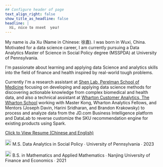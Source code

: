 ```yaml
---
## Configure header of page
text_align_right: false
show_title_as_headline: false
headline: |
  ℍ𝕚, 𝕟𝕚𝕔𝕖 𝕥𝕠 𝕞𝕖𝕖𝕥  𝕪𝕠𝕦!
---
```


<!-- this is a subheadline -->

My name is Jia Xu (Name in Chinese: 徐嘉). I was born in Wuxi, China. Motivated for a data science career, I am currently pursuing a Data Analytics Master of Science in Social Policy degree (MSSPDA) at University of Pennsylvania. 

I'm passionate about learning and applying data Science and analytics skills into the field of finance and health inspired by real-world tough problems. 

Currently I'm a research assistant at [Shen Lab, Perelman School of Medicine](https://www.med.upenn.edu/shenlab/) focusing on developing and applying data science methods for discovering actionable knowledge from complex biomedical and health data, and also a technical assistant at [Wharton Customer Analytics, The Wharton School](https://wca.wharton.upenn.edu/students/technical-assistant-program/) working with Master Kong, Wharton Analytics Fellows, and Mentors (Joseph Davin, Harini Sridharan, and Brandon Krakowsky) to process and analyze data from the JD.com Business Intelligence platform and DataLab to reverse customize the SKU recommendation engine for existing products using Spark.

[Click to View Resume (Chinese and English)](https://drive.google.com/file/d/15VeRRidkXEqsMKCZWqFDECS_CkzjJcNk/view?usp=share_link)

<img src="/img/mortarboard.png" alt="mortarboard" width="20"/> M.S. Data Analytics in Social Policy ∙ University of Pennsylvania ∙ 2023

<img src="/img/mortarboard.png" alt="mortarboard" width="20"/> B.S. in Mathematics and Applied Mathematics ∙ Nanjing University of Finance and Economics ∙ 2021

